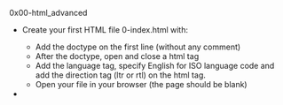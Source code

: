 0x00-html_advanced

- Create your first HTML file 0-index.html with:
  - Add the doctype on the first line (without any comment)
  - After the doctype, open and close a html tag
  - Add the language tag, specify English for ISO language code and
    add the direction tag (ltr or rtl) on the html tag.
  - Open your file in your browser (the page should be blank)

-